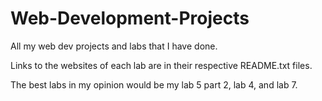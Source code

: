 # Web-Development-Projects
All my web dev projects and labs that I have done.

Links to the websites of each lab are in their respective README.txt files.

The best labs in my opinion would be my lab 5 part 2, lab 4, and lab 7.
